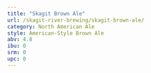 ```yaml
---
title: "Skagit Brown Ale"
url: /skagit-river-brewing/skagit-brown-ale/
category: North American Ale
style: American-Style Brown Ale
abv: 4.8
ibu: 0
srm: 0
upc: 0
---
```


